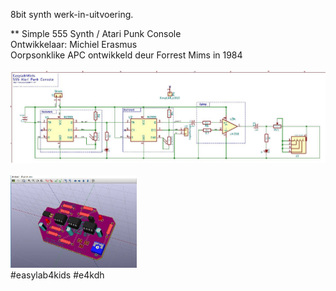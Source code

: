 8bit synth werk-in-uitvoering.<br/>

** Simple 555 Synth / Atari Punk Console<br/>
Ontwikkelaar: Michiel Erasmus<br/>
Oorpsonklike APC ontwikkeld deur Forrest Mims in 1984<br/>
<br/>
<img src="https://github.com/pappavis/EasyLab-Atari-Punk-Console/blob/master/KiCAD/Simple%20555%20Synth/plaatjes/Simple%20555%20Synth-schema.jpg?raw=true"><br/>
<br/>
<img src="https://github.com/pappavis/EasyLab-Atari-Punk-Console/blob/master/KiCAD/Simple%20555%20Synth/plaatjes/Simple%20555%20Synth-3d.jpg?raw=true" width="40%" height="40%"><br/>
#easylab4kids #e4kdh<br/>
